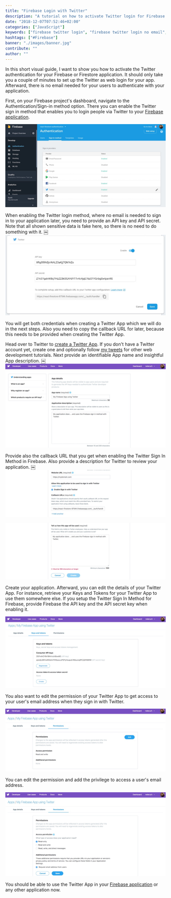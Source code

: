 ```yaml
---
title: "Firebase Login with Twitter"
description: "A tutorial on how to activate Twitter login for Firebase or Firestore where no email is required. After enabling the sign in method in Firebase, you have to create a Twitter App ..."
date: "2018-12-07T07:52:46+02:00"
categories: ["JavaScript"]
keywords: ["firebase twitter login", "firebase twitter login no email", "firebase login with twitter", "firebase twitter sign in", "firebase twitter login web"]
hashtags: ["#Firebase"]
banner: "./images/banner.jpg"
contribute: ""
author: ""
---
```


<Sponsorship />

<ReactFirebaseBook />

In this short visual guide, I want to show you how to activate the Twitter authentication for your Firebase or Firestore application. It should only take you a couple of minutes to set up the Twitter as web login for your app. Afterward, there is no email needed for your users to authenticate with your application.

First, on your Firebase project's dashboard, navigate to the Authentication/Sign-in method option. There you can enable the Twitter sign in method that enables you to login people via Twitter to your [Firebase application](https://www.robinwieruch.de/complete-firebase-authentication-react-tutorial).

![firebase sign in methods](./images/banner.jpg)

When enabling the Twitter login method, where no email is needed to sign in to your application later, you need to provide an API key and API secret. Note that all shown sensitive data is fake here, so there is no need to do something with it.
￼
![firebase twitter login web](./images/firebase-sign-in-method-twitter.jpg)

You will get both credentials when creating a Twitter App which we will do in the next steps. Also you need to copy the callback URL for later, because this needs to be provided when creating the Twitter App.

Head over to Twitter to [create a Twitter App](https://developer.twitter.com/en/apps/create). If you don't have a Twitter account yet, create one and optionally follow [my tweets](https://twitter.com/rwieruch) for other web development tutorials. Next provide an identifiable App name and insightful App description.
￼
![twitter app create name description](./images/twitter-app-create-name-description.jpg)

Provide also the callback URL that you get when enabling the Twitter Sign In Method in Firebase. Also provide a description for Twitter to review your application.
￼
![twitter app create callback url](./images/twitter-app-create-callback-url.jpg)

![twitter app create description](./images/twitter-app-create-description.jpg)

Create your application. Afterward, you can edit the details of your Twitter App. For instance, retrieve your Keys and Tokens for your Twitter App to use them somewhere else. If you setup the Twitter Sign In Method for Firebase, provide Firebase the API key and the API secret key when enabling it.

![twitter app api keys secrets](./images/twitter-app-api-keys-secrets.jpg)

You also want to edit the permission of your Twitter App to get access to your user's email address when they sign in with Twitter.

![twitter app permissions](./images/twitter-app-permissions.jpg)

You can edit the permission and add the privilege to access a user's email address.

![twitter app permissions email](./images/twitter-app-permissions-email.jpg)

You should be able to use the Twitter App in your [Firebase application](https://www.robinwieruch.de/react-firebase-social-login) or any other application now.
